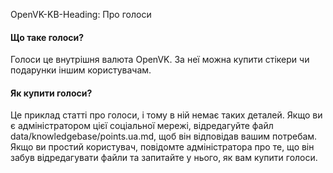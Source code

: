 OpenVK-KB-Heading: Про голоси

#### Що таке голоси?
Голоси це внутрішня валюта OpenVK. За неї можна купити стікери чи подарунки іншим користувачам.

#### Як купити голоси?
Це приклад статті про голоси, і тому в ній немає таких деталей. Якщо ви є адміністратором цієї соціальної мережі, відредагуйте файл data/knowledgebase/points.ua.md, щоб він відповідав вашим потребам. Якщо ви простий користувач, повідомте адміністратора про те, що він забув відредагувати файли та запитайте у нього, як вам купити голоси.
